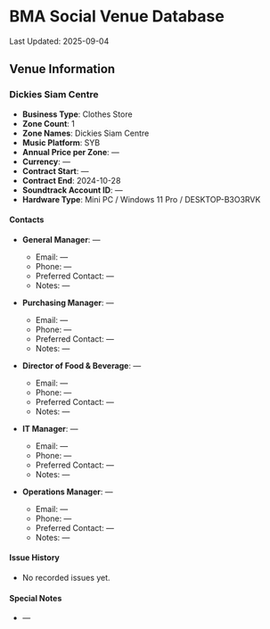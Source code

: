 # BMA Social Venue Database

Last Updated: 2025-09-04

## Venue Information

### Dickies Siam Centre
- **Business Type**: Clothes Store
- **Zone Count**: 1
- **Zone Names**: Dickies Siam Centre
- **Music Platform**: SYB
- **Annual Price per Zone**: —
- **Currency**: —
- **Contract Start**: —
- **Contract End**: 2024-10-28
- **Soundtrack Account ID**: —
- **Hardware Type**: Mini PC / Windows 11 Pro / DESKTOP-B3O3RVK

#### Contacts
- **General Manager**: —
  - Email: —
  - Phone: —
  - Preferred Contact: —
  - Notes: —

- **Purchasing Manager**: —
  - Email: —
  - Phone: —
  - Preferred Contact: —
  - Notes: —

- **Director of Food & Beverage**: —
  - Email: —
  - Phone: —
  - Preferred Contact: —
  - Notes: —

- **IT Manager**: —
  - Email: —
  - Phone: —
  - Preferred Contact: —
  - Notes: —

- **Operations Manager**: —
  - Email: —
  - Phone: —
  - Preferred Contact: —
  - Notes: —

#### Issue History
- No recorded issues yet.

#### Special Notes
- —
